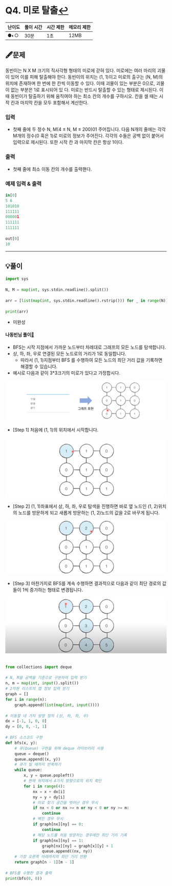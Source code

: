 # Q4. 미로 탈출[↩](../this_is_codingtest)

| 난이도 | 풀이 시간 | 시간 제한 | 메모리 제한 |
| ------ | --------- | --------- | ----------- |
| ●◐○    | 30분      | 1초       | 12MB        |



## 🖋️문제
동빈이는 N X M 크기의 직사각형 형태의 미로에 갇혀 있다. 미로에는 여러 마리의 괴물이 있어 이를 피해 탈출해야 한다. 동빈이의 위치는 (1, 1)이고 미로의 출구는 (N, M)의 위치에 존재하며 한 번에 한 칸씩 이동할 수 있다. 이때 괴물이 있는 부분은 0으로, 괴물이 없는 부분은 1로 표시되어 있 다. 미로는 반드시 탈출할 수 있는 형태로 제시된다. 이때 동빈이가 탈출하기 위해 움직여야 하는 최소 칸의 개수를 구하시오. 칸을 셀 때는 시작 칸과 마지막 칸을 모두 포함해서 계산한다.

### 입력
*  첫째 줄에 두 정수 N, M(4 ≤ N, M ≤ 200)01 주어집니다. 다음 N개의 줄에는 각각 M개의 정수(0 혹은 1)로 미로의 정보가 주어진다. 각각의 수들은 공백 없이 붙어서 입력으로 제시된다. 또한 시작 칸 과 마지막 칸은 항상 1이다.

### 출력
* 첫째 줄에 최소 이동 칸의 개수를 출력핸다.

### 예제 입력 & 출력

```python
in[0]
5 6
101010
111111
000001
111111
111111

out[0]
10
```

---

## 💡풀이
```python
import sys

N, M = map(int, sys.stdin.readline().split())

arr = [list(map(int, sys.stdin.readline().rstrip())) for _ in range(N)]

print(arr)
```

* 미완성

#### 나동빈님 풀이[📌](https://github.com/ndb796/python-for-coding-test/blob/master/5/11.py)

* BFS는 시작 지점에서 가까운 노드부터 차례대로 그래프의 모든 노드를 탐색합니다.
* 상, 하, 좌, 우로 연결된 모든 노드로의 거리가 1로 동일합니다.
  * 따라서 (1, 1)지점부터 BFS 를 수행하여 모든 노드의 최단 거리 값을 기록하면 해결할 수 있습니다.
* 예시로 다음과 같이 3*3크기의 미로가 있다고 가정합시다.

![](./image/4_p2-2.png)

* [Step 1] 처음에 (1, 1)의 위치에서 시작합니다.

![](./image/4_p2-3.png)

* [Step 2] (1, 1)좌표에서 상, 하, 좌, 우로 탐색을 진행하면 바로 옆 노드인 (1, 2)위치의 노드를 방문하게 되고 새롭게 방문하는 (1, 2)노드의 값을 2로 바꾸게 됩니다.

![](./image/4_p2-4.png)

* [Step 3] 마찬가지로 BFS를 계속 수행하면 결과적으로 다음과 같이 최단 경로의 값들이 1씩 증가하는 형태로 변경됩니다.

![](./image/4_p2-5.png)

```python

from collections import deque

# N, M을 공백을 기준으로 구분하여 입력 받기
n, m = map(int, input().split())
# 2차원 리스트의 맵 정보 입력 받기
graph = []
for i in range(n):
    graph.append(list(map(int, input())))

# 이동할 네 가지 방향 정의 (상, 하, 좌, 우)
dx = [-1, 1, 0, 0]
dy = [0, 0, -1, 1]

# BFS 소스코드 구현
def bfs(x, y):
    # 큐(Queue) 구현을 위해 deque 라이브러리 사용
    queue = deque()
    queue.append((x, y))
    # 큐가 빌 때까지 반복하기
    while queue:
        x, y = queue.popleft()
        # 현재 위치에서 4가지 방향으로의 위치 확인
        for i in range(4):
            nx = x + dx[i]
            ny = y + dy[i]
            # 미로 찾기 공간을 벗어난 경우 무시
            if nx < 0 or nx >= n or ny < 0 or ny >= m:
                continue
            # 벽인 경우 무시
            if graph[nx][ny] == 0:
                continue
            # 해당 노드를 처음 방문하는 경우에만 최단 거리 기록
            if graph[nx][ny] == 1:
                graph[nx][ny] = graph[x][y] + 1
                queue.append((nx, ny))
    # 가장 오른쪽 아래까지의 최단 거리 반환
    return graph[n - 1][m - 1]

# BFS를 수행한 결과 출력
print(bfs(0, 0))
```

